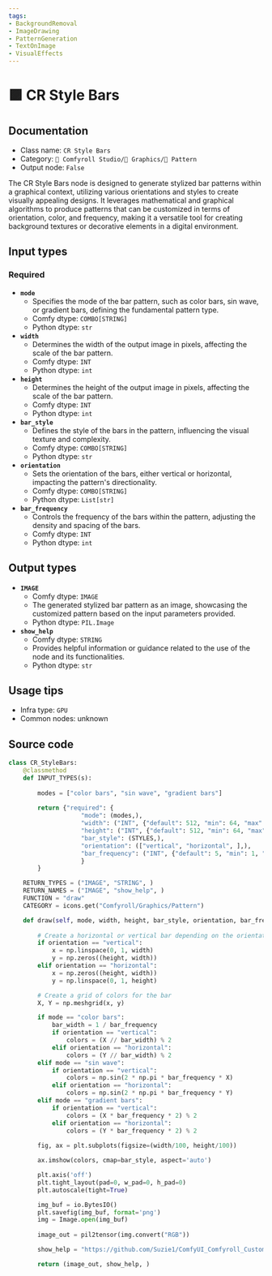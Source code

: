 ```yaml
---
tags:
- BackgroundRemoval
- ImageDrawing
- PatternGeneration
- TextOnImage
- VisualEffects
---
```


# 🟪 CR Style Bars
## Documentation
- Class name: `CR Style Bars`
- Category: `🧩 Comfyroll Studio/👾 Graphics/🌈 Pattern`
- Output node: `False`

The CR Style Bars node is designed to generate stylized bar patterns within a graphical context, utilizing various orientations and styles to create visually appealing designs. It leverages mathematical and graphical algorithms to produce patterns that can be customized in terms of orientation, color, and frequency, making it a versatile tool for creating background textures or decorative elements in a digital environment.
## Input types
### Required
- **`mode`**
    - Specifies the mode of the bar pattern, such as color bars, sin wave, or gradient bars, defining the fundamental pattern type.
    - Comfy dtype: `COMBO[STRING]`
    - Python dtype: `str`
- **`width`**
    - Determines the width of the output image in pixels, affecting the scale of the bar pattern.
    - Comfy dtype: `INT`
    - Python dtype: `int`
- **`height`**
    - Determines the height of the output image in pixels, affecting the scale of the bar pattern.
    - Comfy dtype: `INT`
    - Python dtype: `int`
- **`bar_style`**
    - Defines the style of the bars in the pattern, influencing the visual texture and complexity.
    - Comfy dtype: `COMBO[STRING]`
    - Python dtype: `str`
- **`orientation`**
    - Sets the orientation of the bars, either vertical or horizontal, impacting the pattern's directionality.
    - Comfy dtype: `COMBO[STRING]`
    - Python dtype: `List[str]`
- **`bar_frequency`**
    - Controls the frequency of the bars within the pattern, adjusting the density and spacing of the bars.
    - Comfy dtype: `INT`
    - Python dtype: `int`
## Output types
- **`IMAGE`**
    - Comfy dtype: `IMAGE`
    - The generated stylized bar pattern as an image, showcasing the customized pattern based on the input parameters provided.
    - Python dtype: `PIL.Image`
- **`show_help`**
    - Comfy dtype: `STRING`
    - Provides helpful information or guidance related to the use of the node and its functionalities.
    - Python dtype: `str`
## Usage tips
- Infra type: `GPU`
- Common nodes: unknown


## Source code
```python
class CR_StyleBars:
    @classmethod
    def INPUT_TYPES(s):
    
        modes = ["color bars", "sin wave", "gradient bars"]
        
        return {"required": {
                    "mode": (modes,),
                    "width": ("INT", {"default": 512, "min": 64, "max": 4096}),
                    "height": ("INT", {"default": 512, "min": 64, "max": 4096}),
                    "bar_style": (STYLES,),
                    "orientation": (["vertical", "horizontal", ],),
                    "bar_frequency": ("INT", {"default": 5, "min": 1, "max":200, "step": 1}),
                    }
        }

    RETURN_TYPES = ("IMAGE", "STRING", )
    RETURN_NAMES = ("IMAGE", "show_help", )
    FUNCTION = "draw"
    CATEGORY = icons.get("Comfyroll/Graphics/Pattern")

    def draw(self, mode, width, height, bar_style, orientation, bar_frequency):
           
        # Create a horizontal or vertical bar depending on the orientation
        if orientation == "vertical":
            x = np.linspace(0, 1, width)
            y = np.zeros((height, width))
        elif orientation == "horizontal":
            x = np.zeros((height, width))
            y = np.linspace(0, 1, height)

        # Create a grid of colors for the bar
        X, Y = np.meshgrid(x, y)

        if mode == "color bars":
            bar_width = 1 / bar_frequency
            if orientation == "vertical":
                colors = (X // bar_width) % 2
            elif orientation == "horizontal":
                colors = (Y // bar_width) % 2 
        elif mode == "sin wave":    
            if orientation == "vertical":
                colors = np.sin(2 * np.pi * bar_frequency * X)
            elif orientation == "horizontal":
                colors = np.sin(2 * np.pi * bar_frequency * Y) 
        elif mode == "gradient bars":
            if orientation == "vertical":
                colors = (X * bar_frequency * 2) % 2
            elif orientation == "horizontal":
                colors = (Y * bar_frequency * 2) % 2
            
        fig, ax = plt.subplots(figsize=(width/100, height/100))

        ax.imshow(colors, cmap=bar_style, aspect='auto')

        plt.axis('off')
        plt.tight_layout(pad=0, w_pad=0, h_pad=0)
        plt.autoscale(tight=True)

        img_buf = io.BytesIO()
        plt.savefig(img_buf, format='png')
        img = Image.open(img_buf)
        
        image_out = pil2tensor(img.convert("RGB"))        

        show_help = "https://github.com/Suzie1/ComfyUI_Comfyroll_CustomNodes/wiki/Pattern-Nodes#cr-style-bars"

        return (image_out, show_help, )

```
